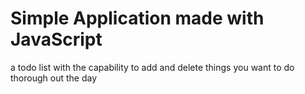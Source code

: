 # Simple Application made with JavaScript

a todo list with the capability to add and delete things you want to do thorough out the day
